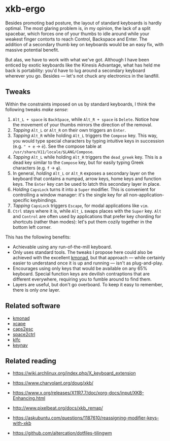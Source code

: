 # xkb-ergo

Besides promoting bad posture, the layout of standard keyboards is hardly optimal. The most glaring problem is, in my opinion, the lack of a split spacebar, which forces one of your thumbs to idle around while your weakest finger contorts to reach Control, Backspace and Enter. The addition of a secondary thumb key on keyboards would be an easy fix, with massive potential benefit.

But alas, we have to work with what we've got. Although I have been enticed by exotic keyboards like the Kinesis Advantage, what has held me back is portability: you'd have to lug around a secondary keyboard wherever you go. Besides — let's not chuck any electronics in the landfill.


## Tweaks

Within the constraints imposed on us by standard keyboards, I think the following tweaks *make sense*:

1. `Alt_L + space` is `BackSpace`, while `Alt_R + space` is `Delete`. Notice how the movement of your thumbs mirrors the direction of the removal.
2. *Tapping* `Alt_L` or `Alt_R` on their own triggers an `Enter`.
2. *Tapping* `Alt_R` while holding `Alt_L` triggers the `Compose` key. This way, you would type special characters by typing intuitive keys in succession (e.g. `" + e` → `ë`). See the compose table at `/usr/share/X11/locale/$LANG/Compose`.
3. *Tapping* `Alt_L` while holding `Alt_R` triggers the `dead_greek` key. This is a dead key similar to the `Compose` key, but for easily typing Greek characters (e.g. `f` → `φ`).
5. In general, *holding* `Alt_L` or `Alt_R` exposes a secondary layer on the keyboard that contains a numpad, arrow keys, home keys and function keys. The `Enter` key can be used to latch this secondary layer in place.
6. *Holding* `CapsLock` turns it into a `Super` modifier. This is convenient for controlling a window manager: it's the single key for all non-application-specific keybindings.
7. *Tapping* `CapsLock` triggers `Escape`, for modal applications like `vim`.
8. `Ctrl` stays where it is, while `Alt_L` swaps places with the `Super` key. `Alt` and `Control` are often used by applications that prefer key chording for shortcuts (rather than modes): let's put them cozily together in the bottom left corner.


This has the following benefits:

- Achievable using any run-of-the-mill keyboard.
- Only uses standard tools. The tweaks I propose here could also be achieved with the excellent [kmonad](github.com/david-janssen/kmonad), but that approach — while certainly easier to understand once it is up and running — isn't as plug-and-play.
- Encourages using only keys that would be available on any 65% keyboard. Special function keys are devilish contraptions that are different everywhere, requiring you to fumble around to find them.
- Layers are useful, but don't go overboard. To keep it easy to remember, there is only *one* layer.


## Related software

- [kmonad](https://github.com/david-janssen/kmonad)
- [xcape](https://github.com/alols/xcape)
- [caps2esc](https://gitlab.com/interception/linux/plugins/caps2esc)
- [space2ctrl](https://github.com/r0adrunner/Space2Ctrl)
- [klfc](https://github.com/39aldo39/klfc)
- [keynav](https://www.semicomplete.com/projects/keynav/)


## Related reading

- <https://wiki.archlinux.org/index.php/X_keyboard_extension>
- <https://www.charvolant.org/doug/xkb/>
- <https://www.x.org/releases/X11R7.7/doc/xorg-docs/input/XKB-Enhancing.html>
- <http://www.pixelbeat.org/docs/xkb_remap/>

- <https://askubuntu.com/questions/1187610/reassigning-modifier-keys-with-xkb>
- <https://github.com/altercation/dotfiles-tilingwm>
